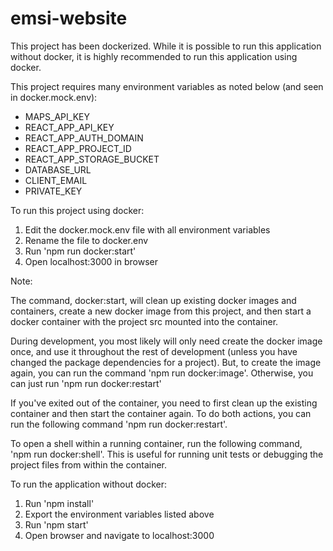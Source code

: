 # emsi-website

This project has been dockerized. While it is possible to run this application without docker, it is highly recommended to run this application using docker. 

This project requires many environment variables as noted below (and seen in docker.mock.env):
* MAPS_API_KEY
* REACT_APP_API_KEY
* REACT_APP_AUTH_DOMAIN
* REACT_APP_PROJECT_ID
* REACT_APP_STORAGE_BUCKET
* DATABASE_URL
* CLIENT_EMAIL
* PRIVATE_KEY

To run this project using docker:
1. Edit the docker.mock.env file with all environment variables
2. Rename the file to docker.env
3. Run 'npm run docker:start'
4. Open localhost:3000 in browser

Note: 

The command, docker:start, will clean up existing docker images and containers, create a new docker image from this project, and then start a docker container with the project src mounted into the container.

During development, you most likely will only need create the docker image once, and use it throughout the rest of development (unless you have changed the package dependencies for a project). But, to create the image again, you can run the command 'npm run docker:image'. Otherwise, you can just run 'npm run docker:restart'

If you've exited out of the container, you need to first clean up the existing container and then start the container again. To do both actions, you can run the following command 'npm run docker:restart'.

To open a shell within a running container, run the following command, 'npm run docker:shell'. This is useful for running unit tests or debugging the project files from within the container. 

To run the application without docker:
1. Run 'npm install'
2. Export the environment variables listed above
3. Run 'npm start'
4. Open browser and navigate to localhost:3000

